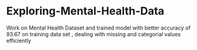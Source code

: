 # Exploring-Mental-Health-Data
Work on Mental Health Dataset and trained model with better accuracy of 93.67 on training data set , dealing with missing and categorial values efficiently
